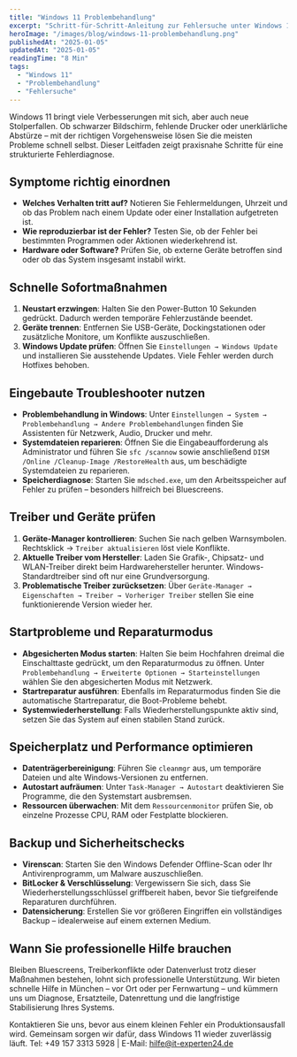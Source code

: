 ```yaml
---
title: "Windows 11 Problembehandlung"
excerpt: "Schritt-für-Schritt-Anleitung zur Fehlersuche unter Windows 11 – von einfachen Checks bis zu professionellen Reparaturtipps."
heroImage: "/images/blog/windows-11-problembehandlung.png"
publishedAt: "2025-01-05"
updatedAt: "2025-01-05"
readingTime: "8 Min"
tags:
  - "Windows 11"
  - "Problembehandlung"
  - "Fehlersuche"
---
```


Windows 11 bringt viele Verbesserungen mit sich, aber auch neue Stolperfallen. Ob schwarzer Bildschirm, fehlende Drucker oder unerklärliche Abstürze – mit der richtigen Vorgehensweise lösen Sie die meisten Probleme schnell selbst. Dieser Leitfaden zeigt praxisnahe Schritte für eine strukturierte Fehlerdiagnose.

## Symptome richtig einordnen

- **Welches Verhalten tritt auf?** Notieren Sie Fehlermeldungen, Uhrzeit und ob das Problem nach einem Update oder einer Installation aufgetreten ist.
- **Wie reproduzierbar ist der Fehler?** Testen Sie, ob der Fehler bei bestimmten Programmen oder Aktionen wiederkehrend ist.
- **Hardware oder Software?** Prüfen Sie, ob externe Geräte betroffen sind oder ob das System insgesamt instabil wirkt.

## Schnelle Sofortmaßnahmen

1. **Neustart erzwingen**: Halten Sie den Power-Button 10 Sekunden gedrückt. Dadurch werden temporäre Fehlerzustände beendet.
2. **Geräte trennen**: Entfernen Sie USB-Geräte, Dockingstationen oder zusätzliche Monitore, um Konflikte auszuschließen.
3. **Windows Update prüfen**: Öffnen Sie `Einstellungen → Windows Update` und installieren Sie ausstehende Updates. Viele Fehler werden durch Hotfixes behoben.

## Eingebaute Troubleshooter nutzen

- **Problembehandlung in Windows**: Unter `Einstellungen → System → Problembehandlung → Andere Problembehandlungen` finden Sie Assistenten für Netzwerk, Audio, Drucker und mehr.
- **Systemdateien reparieren**: Öffnen Sie die Eingabeaufforderung als Administrator und führen Sie `sfc /scannow` sowie anschließend `DISM /Online /Cleanup-Image /RestoreHealth` aus, um beschädigte Systemdateien zu reparieren.
- **Speicherdiagnose**: Starten Sie `mdsched.exe`, um den Arbeitsspeicher auf Fehler zu prüfen – besonders hilfreich bei Bluescreens.

## Treiber und Geräte prüfen

1. **Geräte-Manager kontrollieren**: Suchen Sie nach gelben Warnsymbolen. Rechtsklick → `Treiber aktualisieren` löst viele Konflikte.
2. **Aktuelle Treiber vom Hersteller**: Laden Sie Grafik-, Chipsatz- und WLAN-Treiber direkt beim Hardwarehersteller herunter. Windows-Standardtreiber sind oft nur eine Grundversorgung.
3. **Problematische Treiber zurücksetzen**: Über `Geräte-Manager → Eigenschaften → Treiber → Vorheriger Treiber` stellen Sie eine funktionierende Version wieder her.

## Startprobleme und Reparaturmodus

- **Abgesicherten Modus starten**: Halten Sie beim Hochfahren dreimal die Einschalttaste gedrückt, um den Reparaturmodus zu öffnen. Unter `Problembehandlung → Erweiterte Optionen → Starteinstellungen` wählen Sie den abgesicherten Modus mit Netzwerk.
- **Startreparatur ausführen**: Ebenfalls im Reparaturmodus finden Sie die automatische Startreparatur, die Boot-Probleme behebt.
- **Systemwiederherstellung**: Falls Wiederherstellungspunkte aktiv sind, setzen Sie das System auf einen stabilen Stand zurück.

## Speicherplatz und Performance optimieren

- **Datenträgerbereinigung**: Führen Sie `cleanmgr` aus, um temporäre Dateien und alte Windows-Versionen zu entfernen.
- **Autostart aufräumen**: Unter `Task-Manager → Autostart` deaktivieren Sie Programme, die den Systemstart ausbremsen.
- **Ressourcen überwachen**: Mit dem `Ressourcenmonitor` prüfen Sie, ob einzelne Prozesse CPU, RAM oder Festplatte blockieren.

## Backup und Sicherheitschecks

- **Virenscan**: Starten Sie den Windows Defender Offline-Scan oder Ihr Antivirenprogramm, um Malware auszuschließen.
- **BitLocker & Verschlüsselung**: Vergewissern Sie sich, dass Sie Wiederherstellungsschlüssel griffbereit haben, bevor Sie tiefgreifende Reparaturen durchführen.
- **Datensicherung**: Erstellen Sie vor größeren Eingriffen ein vollständiges Backup – idealerweise auf einem externen Medium.

## Wann Sie professionelle Hilfe brauchen

Bleiben Bluescreens, Treiberkonflikte oder Datenverlust trotz dieser Maßnahmen bestehen, lohnt sich professionelle Unterstützung. Wir bieten schnelle Hilfe in München – vor Ort oder per Fernwartung – und kümmern uns um Diagnose, Ersatzteile, Datenrettung und die langfristige Stabilisierung Ihres Systems.

Kontaktieren Sie uns, bevor aus einem kleinen Fehler ein Produktionsausfall wird. Gemeinsam sorgen wir dafür, dass Windows 11 wieder zuverlässig läuft. Tel: +49 157 3313 5928 | E-Mail: hilfe@it-experten24.de
